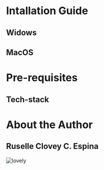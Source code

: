 # Intallation Guide 
## Widows 
## MacOS 

# Pre-requisites
## Tech-stack

# About the Author
  ## Ruselle Clovey C. Espina 
  ![lovely](https://scontent.fdvo5-1.fna.fbcdn.net/v/t39.30808-6/458973555_496039029894112_1659676149413930500_n.jpg?_nc_cat=109&ccb=1-7&_nc_sid=a5f93a&_nc_eui2=AeEOSfkKFaltyeVEeDUSXK5mgPRj4bSHXQWA9GPhtIddBXJXqCER7ZXOXoc-4ob1CT4Tuvvflki8cGjK8uXvQyUk&_nc_ohc=V3NstuKkNykQ7kNvgGDoAbV&_nc_ht=scontent.fdvo5-1.fna&_nc_gid=AI5fKnqjAGBBkaEMtTh2om4&oh=00_AYAvMpZeTWy83fK02k5u-DLSJIQVJLFUfEUC9UJ3i6X9rw&oe=670BADF7)
